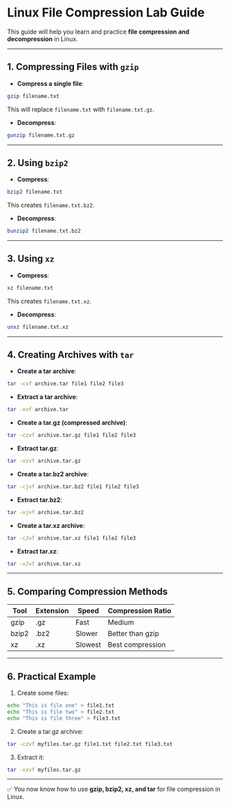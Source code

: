 # Linux File Compression Lab Guide

This guide will help you learn and practice **file compression and decompression** in Linux.

---

## 1. Compressing Files with `gzip`

- **Compress a single file**:

```bash
gzip filename.txt
```

This will replace `filename.txt` with `filename.txt.gz`.

- **Decompress**:

```bash
gunzip filename.txt.gz
```

---

## 2. Using `bzip2`

- **Compress**:

```bash
bzip2 filename.txt
```

This creates `filename.txt.bz2`.

- **Decompress**:

```bash
bunzip2 filename.txt.bz2
```

---

## 3. Using `xz`

- **Compress**:

```bash
xz filename.txt
```

This creates `filename.txt.xz`.

- **Decompress**:

```bash
unxz filename.txt.xz
```

---

## 4. Creating Archives with `tar`

- **Create a tar archive**:

```bash
tar -cvf archive.tar file1 file2 file3
```

- **Extract a tar archive**:

```bash
tar -xvf archive.tar
```

- **Create a tar.gz (compressed archive)**:

```bash
tar -czvf archive.tar.gz file1 file2 file3
```

- **Extract tar.gz**:

```bash
tar -xzvf archive.tar.gz
```

- **Create a tar.bz2 archive**:

```bash
tar -cjvf archive.tar.bz2 file1 file2 file3
```

- **Extract tar.bz2**:

```bash
tar -xjvf archive.tar.bz2
```

- **Create a tar.xz archive**:

```bash
tar -cJvf archive.tar.xz file1 file2 file3
```

- **Extract tar.xz**:

```bash
tar -xJvf archive.tar.xz
```

---

## 5. Comparing Compression Methods

| Tool   | Extension   | Speed      | Compression Ratio |
|--------|------------|------------|-------------------|
| gzip   | .gz        | Fast       | Medium            |
| bzip2  | .bz2       | Slower     | Better than gzip  |
| xz     | .xz        | Slowest    | Best compression  |

---

## 6. Practical Example

1. Create some files:

```bash
echo "This is file one" > file1.txt
echo "This is file two" > file2.txt
echo "This is file three" > file3.txt
```

2. Create a tar.gz archive:

```bash
tar -czvf myfiles.tar.gz file1.txt file2.txt file3.txt
```

3. Extract it:

```bash
tar -xzvf myfiles.tar.gz
```

---

✅ You now know how to use **gzip, bzip2, xz, and tar** for file compression in Linux.
